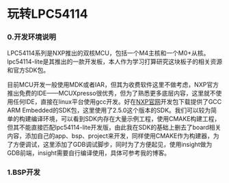 # 玩转LPC54114



### 0.开发环境说明

LPC54114系列是NXP推出的双核MCU，包括一个M4主核和一个M0+从核。lpc54114-lite是其推出的一款开发板，本人作为学习打算研究这块板子的相关资源和官方SDK包。

目前MCU开发一般使用MDK或者IAR，但其为收费软件这里不做考虑，NXP官方推出免费的IDE——MCUXpresso很优秀，但为了熟悉更多底层内容，这里就不使用任何IDE，直接在linux平台使用gcc开发。好在[NXP官网](https://mcuxpresso.nxp.com/zh/dashboard#)开发包下载提供了GCC ARM Embedded的SDK包，这里使用了2.5.0这个版本的SDK。我们可以较为简单的构建编译环境，可以看到SDK内存在大量示例工程，使用CMAKE构建工程，但其不能直接匹配lpc54114-lite开发版，由此我在SDK的基础上删去了board相关内容，添加自己的app、bsp、project来开发，同样使用CMAKE作为构建器，为了方便调试，这里添加了GDB调试脚步，同时为了方便起见，使用insight做为GDB前端，insight需要自行编译使用，具体可参考我的博客。

### 1.BSP开发

